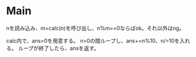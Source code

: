 # Main
nを読み込み、m=calc(n)を呼び出し、n%m==0ならばok。それ以外はng。

calc内で、ans=0を用意する。
n>0の間ループし、ans+=n%10、n/=10を入れる。
ループが終了したら、ansを返す。
